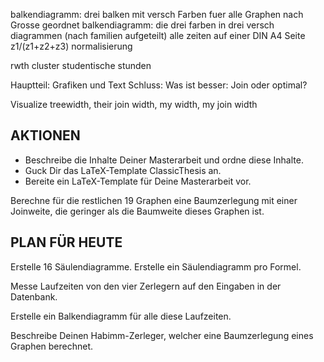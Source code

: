 
balkendiagramm: drei balken mit versch Farben fuer alle Graphen nach Grosse geordnet
balkendiagramm: die drei farben in drei versch diagrammen
(nach familien aufgeteilt)
alle zeiten auf einer DIN A4 Seite
z1/(z1+z2+z3) normalisierung

rwth cluster studentische stunden


Hauptteil: Grafiken und Text
Schluss: Was ist besser: Join oder optimal?

Visualize treewidth, their join width, my width, my join width







AKTIONEN
----------------------------------------
* Beschreibe die Inhalte Deiner Masterarbeit und ordne diese Inhalte.
* Guck Dir das LaTeX-Template ClassicThesis an.
* Bereite ein LaTeX-Template für Deine Masterarbeit vor.

Berechne für die restlichen 19 Graphen eine Baumzerlegung mit einer Joinweite, die geringer als die Baumweite dieses Graphen ist.

PLAN FÜR HEUTE
----------------------------------------

Erstelle 16 Säulendiagramme. Erstelle ein Säulendiagramm pro Formel.

Messe Laufzeiten von den vier Zerlegern auf den Eingaben in der Datenbank.

Erstelle ein Balkendiagramm für alle diese Laufzeiten.

Beschreibe Deinen Habimm-Zerleger, welcher eine Baumzerlegung eines Graphen berechnet.
